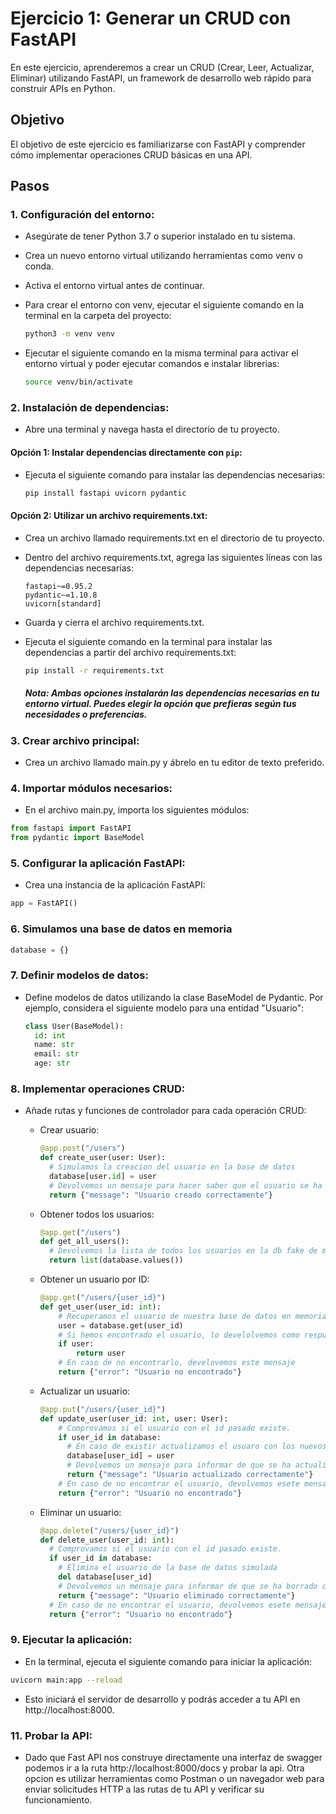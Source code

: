 # Ejercicio 1: Generar un CRUD con FastAPI

En este ejercicio, aprenderemos a crear un CRUD (Crear, Leer, Actualizar, Eliminar) utilizando FastAPI, un framework de desarrollo web rápido para construir APIs en Python.

## Objetivo

El objetivo de este ejercicio es familiarizarse con FastAPI y comprender cómo implementar operaciones CRUD básicas en una API.

## Pasos

### 1. Configuración del entorno:

- Asegúrate de tener Python 3.7 o superior instalado en tu sistema.
- Crea un nuevo entorno virtual utilizando herramientas como venv o conda.
- Activa el entorno virtual antes de continuar.
- Para crear el entorno con venv, ejecutar el siguiente comando en la terminal en la carpeta del proyecto:

  ```bash
  python3 -m venv venv
  ```

- Ejecutar el siguiente comando en la misma terminal para activar el entorno virtual y poder ejecutar comandos e instalar librerias:

  ```bash
  source venv/bin/activate
  ```

### 2. Instalación de dependencias:

- Abre una terminal y navega hasta el directorio de tu proyecto.

#### Opción 1: Instalar dependencias directamente con `pip`:

- Ejecuta el siguiente comando para instalar las dependencias necesarias:

  ```bash
  pip install fastapi uvicorn pydantic
  ```

#### Opción 2: Utilizar un archivo requirements.txt:

- Crea un archivo llamado requirements.txt en el directorio de tu proyecto.

- Dentro del archivo requirements.txt, agrega las siguientes líneas con las dependencias necesarias:

  ```
  fastapi~=0.95.2
  pydantic~=1.10.8
  uvicorn[standard]
  ```

- Guarda y cierra el archivo requirements.txt.

- Ejecuta el siguiente comando en la terminal para instalar las dependencias a partir del archivo requirements.txt:

  ```bash
  pip install -r requirements.txt
  ```

  ##### Nota: Ambas opciones instalarán las dependencias necesarias en tu entorno virtual. Puedes elegir la opción que prefieras según tus necesidades o preferencias.

### 3. Crear archivo principal:

- Crea un archivo llamado main.py y ábrelo en tu editor de texto preferido.

### 4. Importar módulos necesarios:

- En el archivo main.py, importa los siguientes módulos:

```python
from fastapi import FastAPI
from pydantic import BaseModel
```

### 5. Configurar la aplicación FastAPI:

- Crea una instancia de la aplicación FastAPI:

```python
app = FastAPI()
```

### 6. Simulamos una base de datos en memoria

```python
database = {}
```

### 7. Definir modelos de datos:

- Define modelos de datos utilizando la clase BaseModel de Pydantic.
  Por ejemplo, considera el siguiente modelo para una entidad "Usuario":

  ```python
  class User(BaseModel):
    id: int
    name: str
    email: str
    age: str
  ```

### 8. Implementar operaciones CRUD:

- Añade rutas y funciones de controlador para cada operación CRUD:

  - Crear usuario:

    ```python
    @app.post("/users")
    def create_user(user: User):
      # Simulamos la creacion del usuario en la base de datos
      database[user.id] = user
      # Devolvemos un mensaje para hacer saber que el usuario se ha creado correctamente
      return {"message": "Usuario creado correctamente"}
    ```

  - Obtener todos los usuarios:

    ```python
    @app.get("/users")
    def get_all_users():
      # Devolvemos la lista de todos los usuarios en la db fake de memoria
      return list(database.values())
    ```

  - Obtener un usuario por ID:

    ```python
    @app.get("/users/{user_id}")
    def get_user(user_id: int):
        # Recuperamos el usuario de nuestra base de datos en memoria usando path params
        user = database.get(user_id)
        # Si hemos encontrado el usuario, lo develolvemos como respuesta
        if user:
            return user
        # En caso de no encontrarlo, develovemos este mensaje
        return {"error": "Usuario no encontrado"}
    ```

  - Actualizar un usuario:

    ```python
    @app.put("/users/{user_id}")
    def update_user(user_id: int, user: User):
        # Comprovamos si el usuario con el id pasado existe.
        if user_id in database:
          # En caso de existir actualizamos el usuaro con los nuevos datos.
          database[user_id] = user
          # Devolvemos un mensaje para informar de que se ha actualizado correctamente.
          return {"message": "Usuario actualizado correctamente"}
        # En caso de no encontrar el usuario, devolvemos esete mensaje
        return {"error": "Usuario no encontrado"}
    ```

  - Eliminar un usuario:

    ```python
    @app.delete("/users/{user_id}")
    def delete_user(user_id: int):
      # Comprovamos si el usuario con el id pasado existe.
      if user_id in database:
        # Elimina el usuario de la base de datos simulada
        del database[user_id]
        # Devolvemos un mensaje para informar de que se ha borrado correctamente.
        return {"message": "Usuario eliminado correctamente"}
      # En caso de no encontrar el usuario, devolvemos esete mensaje
      return {"error": "Usuario no encontrado"}
    ```

### 9. Ejecutar la aplicación:

- En la terminal, ejecuta el siguiente comando para iniciar la aplicación:

```bash
uvicorn main:app --reload
```

- Esto iniciará el servidor de desarrollo y podrás acceder a tu API en http://localhost:8000.

### 11. Probar la API:

- Dado que Fast API nos construye directamente una interfaz de swagger podemos ir a la ruta http://localhost:8000/docs y probar la api. Otra opcion es utilizar herramientas como Postman o un navegador web para enviar solicitudes HTTP a las rutas de tu API y verificar su funcionamiento.
